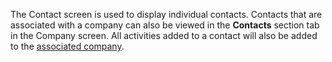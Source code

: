 <!-- markdownlint-disable-file MD041 -->
The Contact screen is used to display individual contacts. Contacts that are associated with a company can also be viewed in the **Contacts** section tab in the Company screen. All activities added to a contact will also be added to the [associated company][1].

<!-- Referenced links -->
[1]: ../../../company/learn/index.md

